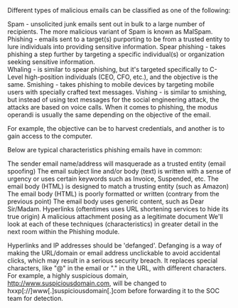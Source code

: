 Different types of malicious emails can be classified as one of the following:

Spam - unsolicited junk emails sent out in bulk to a large number of recipients. The more malicious variant of Spam is known as MalSpam.
Phishing -  emails sent to a target(s) purporting to be from a trusted entity to lure individuals into providing sensitive information. 
Spear phishing - takes phishing a step further by targeting a specific individual(s) or organization seeking sensitive information.  
Whaling - is similar to spear phishing, but it's targeted specifically to C-Level high-position individuals (CEO, CFO, etc.), and the objective is the same. 
Smishing - takes phishing to mobile devices by targeting mobile users with specially crafted text messages. 
Vishing - is similar to smishing, but instead of using text messages for the social engineering attack, the attacks are based on voice calls. 
When it comes to phishing, the modus operandi is usually the same depending on the objective of the email.

For example, the objective can be to harvest credentials, and another is to gain access to the computer. 

Below are typical characteristics phishing emails have in common:

The sender email name/address will masquerade as a trusted entity (email spoofing)
The email subject line and/or body (text) is written with a sense of urgency or uses certain keywords such as Invoice, Suspended, etc. 
The email body (HTML) is designed to match a trusting entity (such as Amazon)
The email body (HTML) is poorly formatted or written (contrary from the previous point)
The email body uses generic content, such as Dear Sir/Madam. 
Hyperlinks (oftentimes uses URL shortening services to hide its true origin)
A malicious attachment posing as a legitimate document
We'll look at each of these techniques (characteristics) in greater detail in the next room within the Phishing module.

Hyperlinks and IP addresses should be 'defanged'. Defanging is a way of making the URL/domain or email address unclickable to avoid accidental clicks, which may result in a serious security breach. It replaces special characters, like "@" in the email or "." in the URL, with different characters. For example, a highly suspicious domain, http://www.suspiciousdomain.com, will be changed to hxxp[://]www[.]suspiciousdomain[.]com before forwarding it to the SOC team for detection.
